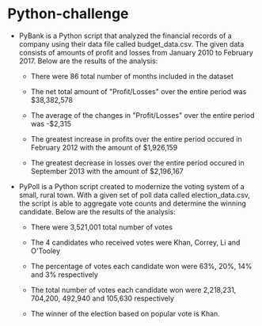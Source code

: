 # Python-challenge

* PyBank is a Python script that analyzed the financial records of a company using  their data file called budget_data.csv. The given data consists of amounts of profit and losses from January 2010 to February 2017. Below are the results of the analysis:

    * There were 86 total number of months included in the dataset

    * The net total amount of "Profit/Losses" over the entire period was $38,382,578

    * The average of the changes in "Profit/Losses" over the entire period was -$2,315

    * The greatest increase in profits over the entire period occured in February 2012 with the amount of $1,926,159

    * The greatest decrease in losses over the entire period occured in September 2013 with the amount of $2,196,167


* PyPoll is a Python script created to modernize the voting system of a small, rural town. With a given set of poll data called election_data.csv, the script is able to  aggregate vote counts and determine the winning candidate. Below are the results of the analysis:

    * There were  3,521,001 total number of votes

    * The 4 candidates who received votes were Khan, Correy, Li and O'Tooley

    * The percentage of votes each candidate won were 63%, 20%, 14% and 3% respectively

    * The total number of votes each candidate won were 2,218,231, 704,200, 492,940 and 105,630 respectively

    * The winner of the election based on popular vote is Khan.


